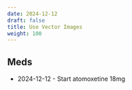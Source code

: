 ```yaml
---
date: 2024-12-12
draft: false
title: Use Vector Images
weight: 100
---
```


## Meds

- 2024-12-12 - Start atomoxetine 18mg